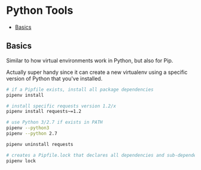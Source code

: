 # Python Tools

* [Basics](#basics)

## Basics

Similar to how virtual environments work in Python, but also for Pip.

Actually super handy since it can create a new virtualenv using a specific version of Python that you've installed.

```bash
# if a Pipfile exists, install all package dependencies
pipenv install

# install specific requests version 1.2/x
pipenv install requests~=1.2

# use Python 3/2.7 if exists in PATH
pipenv --python3
pipenv --python 2.7

pipenv uninstall requests

# creates a Pipfile.lock that declares all dependencies and sub-dependencies versions, hashes etc.
pipenv lock
```
